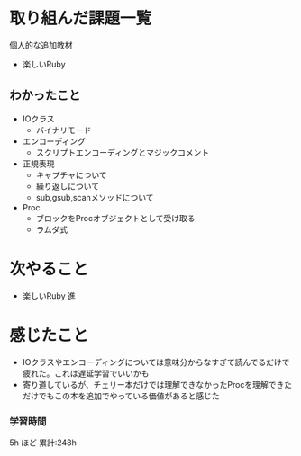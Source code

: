 # 取り組んだ課題一覧
個人的な追加教材
- 楽しいRuby
## わかったこと
- IOクラス
    - バイナリモード
- エンコーディング
    - スクリプトエンコーディングとマジックコメント
- 正規表現
    - キャプチャについて
    - 繰り返しについて
    - sub,gsub,scanメソッドについて
- Proc
  - ブロックをProcオブジェクトとして受け取る
  - ラムダ式
# 次やること

- 楽しいRuby 進

# 感じたこと
- IOクラスやエンコーディングについては意味分からなすぎて読んでるだけで疲れた。これは遅延学習でいいかも
- 寄り道しているが、チェリー本だけでは理解できなかったProcを理解できただけでもこの本を追加でやっている価値があると感じた
### 学習時間

5h ほど
累計:248h
